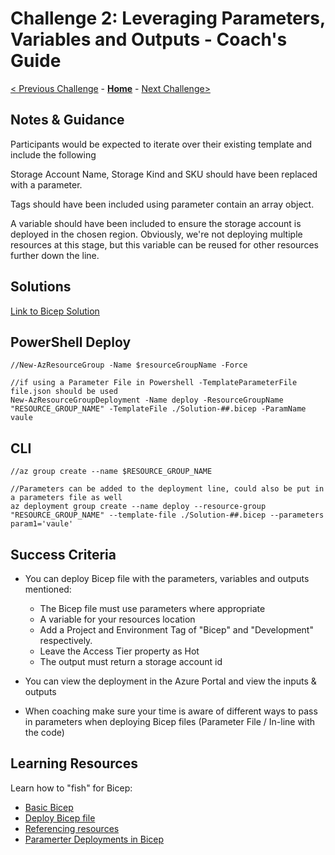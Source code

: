 # Challenge 2: Leveraging Parameters, Variables and Outputs - Coach's Guide

[< Previous Challenge](./Solution-01.md) - **[Home](./README.md)** - [Next Challenge>](./Solution-03.md)

## Notes & Guidance

Participants would be expected to iterate over their existing template and include the following

Storage Account Name, Storage Kind and SKU should have been replaced with a parameter.

Tags should have been included using parameter contain an array object.

A variable should have been included to ensure the storage account is deployed in the chosen region.  Obviously, we're not deploying multiple resources at this stage, but this variable can be reused for other resources further down the line.


## Solutions 
[Link to Bicep Solution](./Solutions/Solution-02.bicep)


## PowerShell Deploy 

```
//New-AzResourceGroup -Name $resourceGroupName -Force

//if using a Parameter File in Powershell -TemplateParameterFile file.json should be used 
New-AzResourceGroupDeployment -Name deploy -ResourceGroupName "RESOURCE_GROUP_NAME" -TemplateFile ./Solution-##.bicep -ParamName vaule

 ```

## CLI 

```
//az group create --name $RESOURCE_GROUP_NAME

//Parameters can be added to the deployment line, could also be put in a parameters file as well 
az deployment group create --name deploy --resource-group "RESOURCE_GROUP_NAME" --template-file ./Solution-##.bicep --parameters param1='vaule'

```

## Success Criteria
- You can deploy Bicep file with the parameters, variables and outputs mentioned:
   - The Bicep file must use parameters where appropriate
   - A variable for your resources location
   - Add a Project and Environment Tag of "Bicep" and "Development" respectively.
   - Leave the Access Tier property as Hot
   - The output must return a storage account id
- You can view the deployment in the Azure Portal and view the inputs & outputs

- When coaching make sure your time is aware of different ways to pass in parameters when deploying Bicep files (Parameter File / In-line with the code)

## Learning Resources

Learn how to "fish" for Bicep:

- [Basic Bicep](https://github.com/Azure/bicep/blob/main/docs/tutorial/01-simple-template.md)
- [Deploy Bicep file](https://github.com/Azure/bicep/blob/main/docs/tutorial/02-deploying-a-bicep-file.md)
- [Referencing resources](https://github.com/Azure/bicep/blob/main/docs/tutorial/04-using-symbolic-resource-name.md)
- [Paramerter Deployments in Bicep](https://ochzhen.com/blog/five-ways-to-deploy-azure-bicep)
